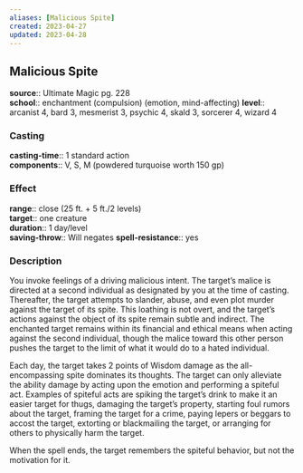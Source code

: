 ```yaml
---
aliases: [Malicious Spite]
created: 2023-04-27
updated: 2023-04-28
---
```


## Malicious Spite

**source**:: Ultimate Magic pg. 228  
**school**:: enchantment (compulsion) (emotion, mind-affecting)
**level**:: arcanist 4, bard 3, mesmerist 3, psychic 4, skald 3, sorcerer 4, wizard 4

### Casting

**casting-time**:: 1 standard action  
**components**:: V, S, M (powdered turquoise worth 150 gp)

### Effect

**range**:: close (25 ft. + 5 ft./2 levels)  
**target**:: one creature  
**duration**:: 1 day/level  
**saving-throw**:: Will negates
**spell-resistance**:: yes

### Description

You invoke feelings of a driving malicious intent. The target’s malice is directed at a second individual as designated by you at the time of casting. Thereafter, the target attempts to slander, abuse, and even plot murder against the target of its spite. This loathing is not overt, and the target’s actions against the object of its spite remain subtle and indirect. The enchanted target remains within its financial and ethical means when acting against the second individual, though the malice toward this other person pushes the target to the limit of what it would do to a hated individual.  
  
Each day, the target takes 2 points of Wisdom damage as the all-encompassing spite dominates its thoughts. The target can only alleviate the ability damage by acting upon the emotion and performing a spiteful act. Examples of spiteful acts are spiking the target’s drink to make it an easier target for thugs, damaging the target’s property, starting foul rumors about the target, framing the target for a crime, paying lepers or beggars to accost the target, extorting or blackmailing the target, or arranging for others to physically harm the target.  
  
When the spell ends, the target remembers the spiteful behavior, but not the motivation for it.
